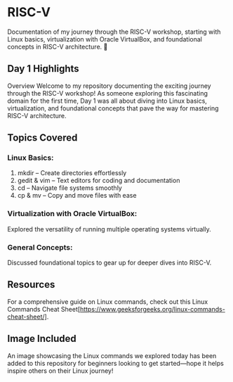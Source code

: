 # RISC-V
Documentation of my journey through the RISC-V workshop, starting with Linux basics, virtualization with Oracle VirtualBox, and foundational concepts in RISC-V architecture. 🚀

## Day 1 Highlights
Overview
Welcome to my repository documenting the exciting journey through the RISC-V workshop! As someone exploring this fascinating domain for the first time, Day 1 was all about diving into Linux basics, virtualization, and foundational concepts that pave the way for mastering RISC-V architecture.

## Topics Covered
### Linux Basics:
1. mkdir – Create directories effortlessly
2. gedit & vim – Text editors for coding and documentation
3. cd – Navigate file systems smoothly
4. cp & mv – Copy and move files with ease
### Virtualization with Oracle VirtualBox:
Explored the versatility of running multiple operating systems virtually.
### General Concepts:
Discussed foundational topics to gear up for deeper dives into RISC-V.

## Resources
For a comprehensive guide on Linux commands, check out this Linux Commands Cheat Sheet[https://www.geeksforgeeks.org/linux-commands-cheat-sheet/].

## Image Included
An image showcasing the Linux commands we explored today has been added to this repository for beginners looking to get started—hope it helps inspire others on their Linux journey!
